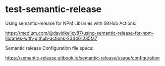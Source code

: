 # test-semantic-release


Using semantic-release for NPM Libraries with GitHub Actions:

https://medium.com/@davidkelley87/using-semantic-release-for-npm-libraries-with-github-actions-234461235fa7



Semantic release Configuration file specs:

https://semantic-release.gitbook.io/semantic-release/usage/configuration